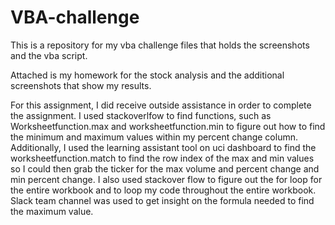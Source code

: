 # VBA-challenge
This is a repository for my vba challenge files that holds the screenshots and the vba script.

Attached is my homework for the stock analysis and the additional screenshots that show my results.

For this assignment, I did receive outside assistance in order to complete the assignment. I used stackoverlfow to find functions, such as Worksheetfunction.max and worksheetfunction.min to figure out how to find the minimum and maximum values within my percent change column. Additionally, I used the learning assistant tool on uci dashboard to find the worksheetfunction.match to find the row index of the max and min values so I could then grab the ticker for the max volume and percent change and min percent change. I also used stackover flow to figure out the for loop for the entire workbook and to loop my code throughout the entire workbook. Slack team channel was used to get insight on the formula needed to find the maximum value.
